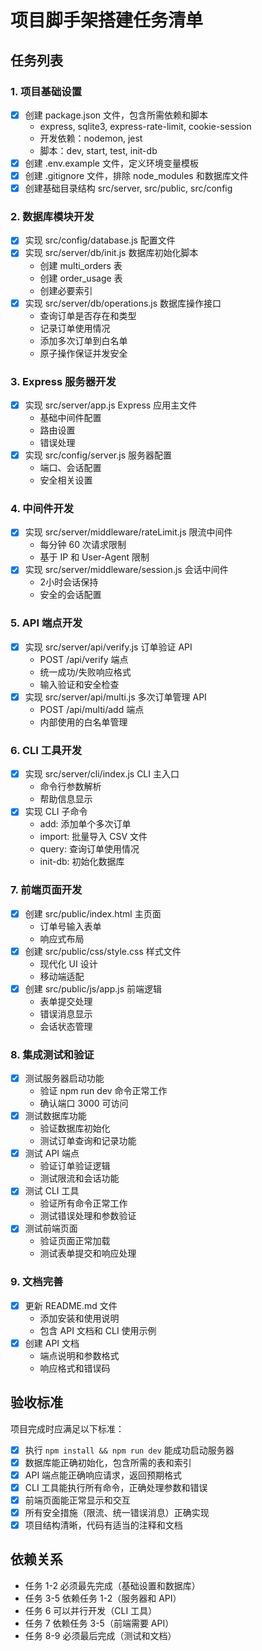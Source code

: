 # 项目脚手架搭建任务清单

## 任务列表

### 1. 项目基础设置
- [x] 创建 package.json 文件，包含所需依赖和脚本
  - express, sqlite3, express-rate-limit, cookie-session
  - 开发依赖：nodemon, jest
  - 脚本：dev, start, test, init-db
- [x] 创建 .env.example 文件，定义环境变量模板
- [x] 创建 .gitignore 文件，排除 node_modules 和数据库文件
- [x] 创建基础目录结构 src/server, src/public, src/config

### 2. 数据库模块开发
- [x] 实现 src/config/database.js 配置文件
- [x] 实现 src/server/db/init.js 数据库初始化脚本
  - 创建 multi_orders 表
  - 创建 order_usage 表
  - 创建必要索引
- [x] 实现 src/server/db/operations.js 数据库操作接口
  - 查询订单是否存在和类型
  - 记录订单使用情况
  - 添加多次订单到白名单
  - 原子操作保证并发安全

### 3. Express 服务器开发
- [x] 实现 src/server/app.js Express 应用主文件
  - 基础中间件配置
  - 路由设置
  - 错误处理
- [x] 实现 src/config/server.js 服务器配置
  - 端口、会话配置
  - 安全相关设置

### 4. 中间件开发
- [x] 实现 src/server/middleware/rateLimit.js 限流中间件
  - 每分钟 60 次请求限制
  - 基于 IP 和 User-Agent 限制
- [x] 实现 src/server/middleware/session.js 会话中间件
  - 2小时会话保持
  - 安全的会话配置

### 5. API 端点开发
- [x] 实现 src/server/api/verify.js 订单验证 API
  - POST /api/verify 端点
  - 统一成功/失败响应格式
  - 输入验证和安全检查
- [x] 实现 src/server/api/multi.js 多次订单管理 API
  - POST /api/multi/add 端点
  - 内部使用的白名单管理

### 6. CLI 工具开发
- [x] 实现 src/server/cli/index.js CLI 主入口
  - 命令行参数解析
  - 帮助信息显示
- [x] 实现 CLI 子命令
  - add: 添加单个多次订单
  - import: 批量导入 CSV 文件
  - query: 查询订单使用情况
  - init-db: 初始化数据库

### 7. 前端页面开发
- [x] 创建 src/public/index.html 主页面
  - 订单号输入表单
  - 响应式布局
- [x] 创建 src/public/css/style.css 样式文件
  - 现代化 UI 设计
  - 移动端适配
- [x] 创建 src/public/js/app.js 前端逻辑
  - 表单提交处理
  - 错误消息显示
  - 会话状态管理

### 8. 集成测试和验证
- [x] 测试服务器启动功能
  - 验证 npm run dev 命令正常工作
  - 确认端口 3000 可访问
- [x] 测试数据库功能
  - 验证数据库初始化
  - 测试订单查询和记录功能
- [x] 测试 API 端点
  - 验证订单验证逻辑
  - 测试限流和会话功能
- [x] 测试 CLI 工具
  - 验证所有命令正常工作
  - 测试错误处理和参数验证
- [x] 测试前端页面
  - 验证页面正常加载
  - 测试表单提交和响应处理

### 9. 文档完善
- [x] 更新 README.md 文件
  - 添加安装和使用说明
  - 包含 API 文档和 CLI 使用示例
- [x] 创建 API 文档
  - 端点说明和参数格式
  - 响应格式和错误码

## 验收标准

项目完成时应满足以下标准：
- [x] 执行 `npm install && npm run dev` 能成功启动服务器
- [x] 数据库能正确初始化，包含所需的表和索引
- [x] API 端点能正确响应请求，返回预期格式
- [x] CLI 工具能执行所有命令，正确处理参数和错误
- [x] 前端页面能正常显示和交互
- [x] 所有安全措施（限流、统一错误消息）正确实现
- [x] 项目结构清晰，代码有适当的注释和文档

## 依赖关系

- 任务 1-2 必须最先完成（基础设置和数据库）
- 任务 3-5 依赖任务 1-2（服务器和 API）
- 任务 6 可以并行开发（CLI 工具）
- 任务 7 依赖任务 3-5（前端需要 API）
- 任务 8-9 必须最后完成（测试和文档）
